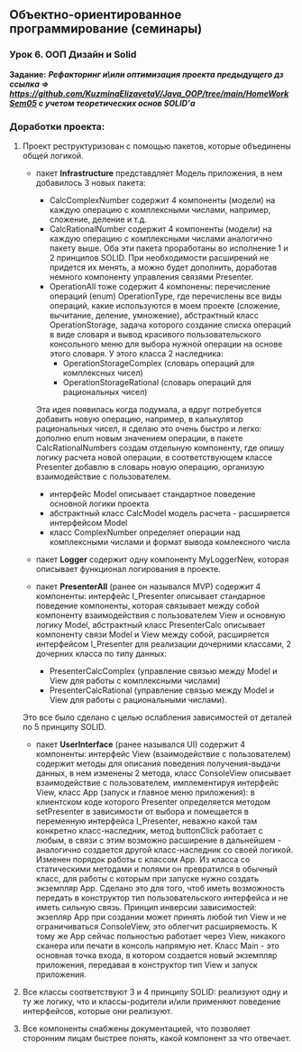 ## Объектно-ориентированное программирование (семинары)
### Урок 6. ООП Дизайн и Solid
**Задание:**
***Рефакторинг и\или оптимизация проекта предыдущего дз ссылка =>
https://github.com/KuzminaElizavetaV/Java_OOP/tree/main/HomeWorkSem05 с учетом теоретических основ SOLID’а***

### Доработки проекта:

1. Проект реструктуризован с помощью пакетов, которые объединены общей логикой.

   - пакет **Infrastructure** представдляет Модель приложения, в нем добавилось 3 новых пакета: 
     - CalcComplexNumber содержит 4 компоненты (модели) на каждую операцию с комплексными числами, например,
     сложение, деление и т.д.
     - CalcRationalNumber содержит 4 компоненты (модели) на каждую операцию с комплексными числами аналогично пакету выше.
     Оба эти пакета проработаны во исполнение 1 и 2 принципов SOLID. При необходимости расширений не придется их менять,
     а можно будет дополнить, доработав немного компоненту управления связями Presenter.
     - OperationAll тоже содержит 4 компонены: перечисление операций (enum) OperationType, где перечислены все виды 
     операций, какие используются в моем проекте (сложение, вычитание, деление, умножение), абстрактный класс 
     OperationStorage, задача которого создание списка операций в виде словаря и вывод красивого пользовательского 
     консольного меню для выбора нужной операции на основе этого словаря. У этого класса 2 наследника: 
       - OperationStorageComplex (словарь операций для комплексных чисел)
       - OperationStorageRational (словарь операций для рациональных чисел)
       
     Эта идея появилась когда подумала, а вдруг потребуется добавить новую операцию, например, в калькулятор 
     рациональных чисел, я сделаю это очень быстро и легко: дополню enum новым значением операции, в пакете CalcRationalNumbers
     создам отдельную компоненту, где опишу логику расчета новой операции, в соответствующем классе Presenter добавлю в 
     словарь новую операцию, организую взаимодействие с пользователем.
     - интерфейс Model описывает стандартное поведение основной логики проекта
     - абстрактный класс CalcModel модель расчета - расширяется интерфейсом Model
     - класс ComplexNumber определяет операции над комплексными числами и формат вывода комлексного числа
     
   - пакет **Logger** содержит одну компоненту MyLoggerNew, которая описывает функционал логирования в проекте.
   
   - пакет **PresenterAll** (ранее он назывался MVP) содержит 4 компоненты: интерфейс I_Presenter описывает стандарное 
   поведение компоненты, которая связывает между собой компоненту взаимодействия с пользователем View и основную 
   логику Model, абстрактный класс PresenterCalc описывает компоненту связи Model и View между собой, расширяется 
   интерфейсом I_Presenter для реализации дочерними классами, 2 дочерних класса по типу данных:
     - PresenterCalcComplex (управление связью между Model и View для работы с комплексными числами)
     - PresenterCalcRational (управление связью между Model и View для работы с рациональными числами).
     
   Это все было сделано с целью ослабления зависимостей от деталей по 5 принципу SOLID.
     
   - пакет **UserInterface** (ранее назывался UI) содержит 4 компоненты: интерфейс View (взаимодействие с пользователем) 
   содержит методы для описания поведения получения-выдачи данных, в нем изменены 2 метода, класс ConsoleView 
   описывает взаимодействие с пользователем, имплементируя интерфейс View, класс App (запуск и главное меню приложения):
   в клиентском коде которого Presenter определяется методом setPresenter в зависимости от выбора и помещается в 
   переменную интерфейса I_Presenter, неважно какой там конкретно класс-наследник, метод buttonClick работает с любым,
   в связи с этим возможно расширение в дальнейшем - аналогично создается другой класс-наследник со своей логикой. 
   Изменен порядок работы с классом App. Из класса со статическими методами и полями он превратился в обычный класс, для
   работы с которым при запуске нужно создать экземпляр App. Сделано это для того, чтоб иметь возможность передать в 
   конструктор тип пользовательского интерфейса и не иметь сильную связь. Принцип инверсии зависимостей: экзепляр App 
   при создании может принять любой тип View и не ограничиваться ConsoleView, это облегчит расширяемость. К тому же App 
   сейчас польностью работает через View, никакого сканера или печати в консоль напрямую нет. Класс Main - это основная
   точка входа, в котором создается новый экземпляр приложения, передавая в конструктор тип View и запуск приложения.
2. Все классы соответствуют 3 и 4 принципу SOLID: реализуют одну и ту же логику, что и классы-родители и/или применяют
поведение интерфейсов, которые они реализуют.

3. Все компоненты снабжены документацией, что позволяет сторонним лицам быстрее понять, какой компонент за что отвечает.



